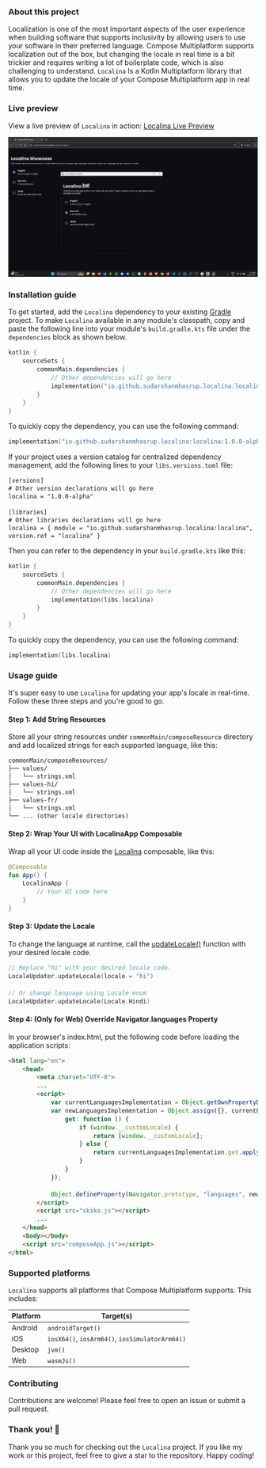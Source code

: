 ### About this project

Localization is one of the most important aspects of the user experience when building software that supports
inclusivity by allowing users to use your software in their preferred language. Compose Multiplatform supports
localization out of the box, but changing the locale in real time is a bit trickier and requires writing a lot of
boilerplate code, which is also challenging to understand. `Localina` Is a Kotlin Multiplatform library that allows you
to update the locale of your Compose Multiplatform app in real time.

### Live preview

View a live preview of `Localina` in action: [Localina Live Preview](https://sudarshanmhasrup.github.io/localina/demo)

<img src="/assets/localina-demo-screenshot.png" alt="Demo Screenshot"/>

### Installation guide

To get started, add the `Localina` dependency to your existing [Gradle](https://gradle.org/) project. To make `Localina`
available in any module's classpath, copy and paste the following line into your module's `build.gradle.kts` file under
the `dependencies` block as shown below.

```kotlin
kotlin {
    sourceSets {
        commonMain.dependencies {
            // Other dependencies will go here
            implementation("io.github.sudarshanmhasrup.localina:localina:1.0.0-alpha")
        }
    }
}
```

To quickly copy the dependency, you can use the following command:

```kotlin
implementation("io.github.sudarshanmhasrup.localina:localina:1.0.0-alpha")
```

If your project uses a version catalog for centralized dependency management, add the following
lines to your `libs.versions.toml` file:

```
[versions]
# Other version declarations will go here
localina = "1.0.0-alpha"

[libraries]
# Other libraries declarations will go here
localina = { module = "io.github.sudarshanmhasrup.localina:localina", version.ref = "localina" }
```

Then you can refer to the dependency in your `build.gradle.kts` like this:

```kotlin
kotlin {
    sourceSets {
        commonMain.dependencies {
            // Other dependencies will go here
            implementation(libs.localina)
        }
    }
}
```

To quickly copy the dependency, you can use the following command:

```kotlin
implementation(libs.localina)
```

### Usage guide

It's super easy to use `Localina` for updating your app's locale in real-time. Follow these three steps and you're good
to go.

#### Step 1: Add String Resources

Store all your string resources under `commonMain/composeResource` directory and add localized strings for each
supported language, like this:

```
commonMain/composeResources/
├── values/
│   └── strings.xml
├── values-hi/
│   └── strings.xml
├── values-fr/
│   └── strings.xml
└── ... (other locale directories)
```

#### Step 2: Wrap Your UI with LocalinaApp Composable

Wrap all your UI code inside the
[Localina](/library/src/commonMain/kotlin/io/github/sudarshanmhasrup/localina/api/LocalinaApp.kt) composable, like this:

```kotlin
@Composable
fun App() {
    LocalinaApp {
        // Your UI code here
    }
}
```

#### Step 3: Update the Locale

To change the language at runtime, call the
[updateLocale()](/library/src/commonMain/kotlin/io/github/sudarshanmhasrup/localina/api/LocalinaApp.kt) function with
your desired locale code.

```kotlin
// Replace "hi" with your desired locale code.
LocaleUpdater.updateLocale(locale = "hi")

// Or change language using Locale enum
LocaleUpdater.updateLocale(Locale.Hindi)
```


#### Step 4: (Only for Web) Override Navigator.languages Property

In your browser's index.html, put the following code before loading the application scripts:

```html
<html lang="en">
    <head>
        <meta charset="UTF-8">
        ...
        <script>
            var currentLanguagesImplementation = Object.getOwnPropertyDescriptor(Navigator.prototype, "languages");
            var newLanguagesImplementation = Object.assign({}, currentLanguagesImplementation, {
                get: function () {
                    if (window.__customLocale) {
                        return [window.__customLocale];
                    } else {
                        return currentLanguagesImplementation.get.apply(this);
                    }
                }
            });

            Object.defineProperty(Navigator.prototype, "languages", newLanguagesImplementation)
        </script>
        <script src="skiko.js"></script>
        ...
    </head>
    <body></body>
    <script src="composeApp.js"></script>
</html>
```

### Supported platforms

`Localina` supports all platforms that Compose Multiplatform supports. This includes:

| Platform | Target(s)                                       |
|----------|-------------------------------------------------|
| Android  | `androidTarget()`                               |
| iOS      | `iosX64()`, `iosArm64()`, `iosSimulatorArm64()` |
| Desktop  | `jvm()`                                         |
| Web      | `wasmJs()`                                      |

### Contributing

Contributions are welcome! Please feel free to open an issue or submit a pull request.

### Thank you! 🙌

Thank you so much for checking out the `Localina` project. If you like my work or this project, feel free to give a star
to the repository. Happy coding!
